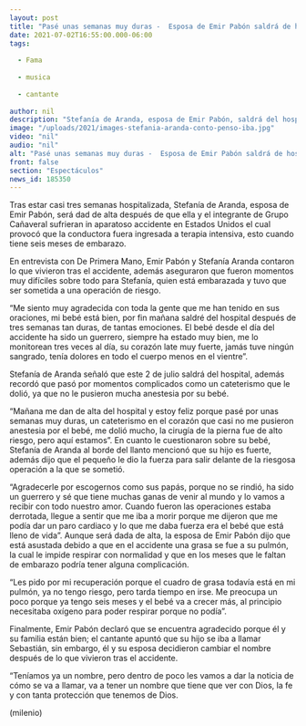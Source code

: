 ```yaml
---
layout: post
title: "Pasé unas semanas muy duras -  Esposa de Emir Pabón saldrá de hospital tras aparatoso accidente"
date: 2021-07-02T16:55:00.000-06:00
tags:
  
  - Fama
  
  - musica
  
  - cantante
  
author: nil
description: "Stefanía de Aranda, esposa de Emir Pabón, saldrá del hospital tras accidente automovilístico; agradece su bebé está bien tras accidente automovilístico. "
image: "/uploads/2021/images-stefania-aranda-conto-penso-iba.jpg"
video: "nil"
audio: "nil"
alt: "Pasé unas semanas muy duras -  Esposa de Emir Pabón saldrá de hospital tras aparatoso accidente"
front: false
section: "Espectáculos"
news_id: 185350
---
```


Tras estar casi tres semanas hospitalizada, Stefanía de Aranda, esposa de Emir Pabón, será dad de alta después de que ella y el integrante de Grupo Cañaveral sufrieran in aparatoso accidente en Estados Unidos el cual provocó que la conductora fuera ingresada a terapia intensiva, esto cuando tiene seis meses de embarazo. 

En entrevista con De Primera Mano, Emir Pabón y Stefanía Aranda contaron lo que vivieron tras el accidente, además aseguraron que fueron momentos muy difíciles sobre todo para Stefanía, quien está embarazada y tuvo que ser sometida a una operación de riesgo. 

“Me siento muy agradecida con toda la gente que me han tenido en sus oraciones, mi bebé está bien, por fin mañana saldré del hospital después de tres semanas tan duras, de tantas emociones. El bebé desde el día del accidente ha sido un guerrero, siempre ha estado muy bien, me lo monitorean tres veces al día, su corazón late muy fuerte, jamás tuve ningún sangrado, tenía dolores en todo el cuerpo menos en el vientre”. 

Stefanía de Aranda señaló que este 2 de julio saldrá del hospital, además recordó que pasó por momentos complicados como un cateterismo que le dolió, ya que no le pusieron mucha anestesia por su bebé. 

“Mañana me dan de alta del hospital y estoy feliz porque pasé por unas semanas muy duras, un cateterismo en el corazón que casi no me pusieron anestesia por el bebé, me dolió mucho, la cirugía de la pierna fue de alto riesgo, pero aquí estamos”.
En cuanto le cuestionaron sobre su bebé, Stefanía de Aranda al borde del llanto mencionó que su hijo es fuerte, además dijo que el pequeño le dio la fuerza para salir delante de la riesgosa operación a la que se sometió. 

“Agradecerle por escogernos como sus papás, porque no se rindió, ha sido un guerrero y sé que tiene muchas ganas de venir al mundo y lo vamos a recibir con todo nuestro amor. Cuando fueron las operaciones estaba derrotada, llegue a sentir que me iba a morir porque me dijeron que me podía dar un paro cardiaco y lo que me daba fuerza era el bebé que está lleno de vida”. 
Aunque será dada de alta, la esposa de Emir Pabón dijo que está asustada debido a que en el accidente una grasa se fue a su pulmón, la cual le impide respirar con normalidad y que en los meses que le faltan de embarazo podría tener alguna complicación. 

“Les pido por mi recuperación porque el cuadro de grasa todavía está en mi pulmón, ya no tengo riesgo, pero tarda tiempo en irse. Me preocupa un poco porque ya tengo seis meses y el bebé va a crecer más, al principio necesitaba oxígeno para poder respirar porque no podía”.

Finalmente, Emir Pabón declaró que se encuentra agradecido porque él y su familia están bien; el cantante apuntó que su hijo se iba a llamar Sebastián, sin embargo, él y su esposa decidieron cambiar el nombre después de lo que vivieron tras el accidente. 

“Teníamos ya un nombre, pero dentro de poco les vamos a dar la noticia de cómo se va a llamar, va a tener un nombre que tiene que ver con Dios, la fe y con tanta protección que tenemos de Dios.

(milenio)